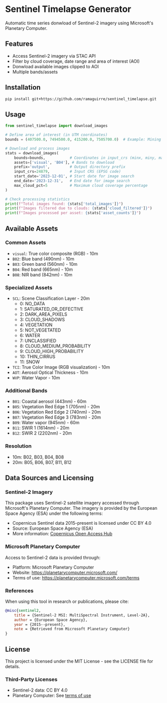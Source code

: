 # Sentinel Timelapse Generator

Automatic time series donwload of Sentinel-2 imagery using Microsoft's Planetary Computer.

## Features
- Access Sentinel-2 imagery via STAC API
- Filter by cloud coverage, date range and area of interest (AOI)
- Donwload available images clipped to AOI
- Multiple bands/assets

## Installation

```bash
pip install git+https://github.com/ramaguirre/sentinel_timelapse.git 
```

## Usage

```python
from sentinel_timelapse import download_images

# Define area of interest (in UTM coordinates)
bounds = (407500.0, 7494500.0, 415200.0, 7505700.0)  # Example: Mining area

# Download and process images
stats = download_images(
    bounds=bounds,           # Coordinates in input_crs (minx, miny, maxx, maxy)
    assets=['visual', 'B04'], # Bands to download
    prefix='output',         # Output directory prefix
    input_crs=24879,         # Input CRS (EPSG code)
    start_date='2023-12-01', # Start date for image search
    end_date='2023-12-31',   # End date for image search
    max_cloud_pct=5          # Maximum cloud coverage percentage
)

# Check processing statistics
print(f"Total images found: {stats['total_images']}")
print(f"Images filtered due to clouds: {stats['cloud_filtered']}")
print(f"Images processed per asset: {stats['asset_counts']}")
```

## Available Assets

### Common Assets
- `visual`: True color composite (RGB) - 10m
- `B02`: Blue band (490nm) - 10m
- `B03`: Green band (560nm) - 10m
- `B04`: Red band (665nm) - 10m
- `B08`: NIR band (842nm) - 10m

### Specialized Assets
- `SCL`: Scene Classification Layer - 20m
  - 0: NO_DATA
  - 1: SATURATED_OR_DEFECTIVE
  - 2: DARK_AREA_PIXELS
  - 3: CLOUD_SHADOWS
  - 4: VEGETATION
  - 5: NOT_VEGETATED
  - 6: WATER
  - 7: UNCLASSIFIED
  - 8: CLOUD_MEDIUM_PROBABILITY
  - 9: CLOUD_HIGH_PROBABILITY
  - 10: THIN_CIRRUS
  - 11: SNOW
- `TCI`: True Color Image (RGB visualization) - 10m
- `AOT`: Aerosol Optical Thickness - 10m
- `WVP`: Water Vapor - 10m

### Additional Bands
- `B01`: Coastal aerosol (443nm) - 60m
- `B05`: Vegetation Red Edge 1 (705nm) - 20m
- `B06`: Vegetation Red Edge 2 (740nm) - 20m
- `B07`: Vegetation Red Edge 3 (783nm) - 20m
- `B09`: Water vapor (945nm) - 60m
- `B11`: SWIR 1 (1614nm) - 20m
- `B12`: SWIR 2 (2202nm) - 20m

### Resolution
- 10m: B02, B03, B04, B08
- 20m: B05, B06, B07, B11, B12

## Data Sources and Licensing

### Sentinel-2 Imagery
This package uses Sentinel-2 satellite imagery accessed through Microsoft's Planetary Computer. The imagery is provided by the European Space Agency (ESA) under the following terms:

- Copernicus Sentinel data 2015-present is licensed under CC BY 4.0
- Source: European Space Agency (ESA)
- More information: [Copernicus Open Access Hub](https://scihub.copernicus.eu/)

### Microsoft Planetary Computer
Access to Sentinel-2 data is provided through:
- Platform: Microsoft Planetary Computer
- Website: https://planetarycomputer.microsoft.com/
- Terms of use: https://planetarycomputer.microsoft.com/terms

### References
When using this tool in research or publications, please cite:

```bibtex
@misc{sentinel2,
    title = {Sentinel-2 MSI: MultiSpectral Instrument, Level-2A},
    author = {European Space Agency},
    year = {2015--present},
    note = {Retrieved from Microsoft Planetary Computer}
}
```

## License
This project is licensed under the MIT License - see the LICENSE file for details.

### Third-Party Licenses
- Sentinel-2 data: CC BY 4.0
- Planetary Computer: See [terms of use](https://planetarycomputer.microsoft.com/terms)
